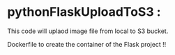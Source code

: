 # pythonFlaskUploadToS3 :
This code will uplaod image file from local to S3 bucket.

Dockerfile to create the container of the Flask project !!
